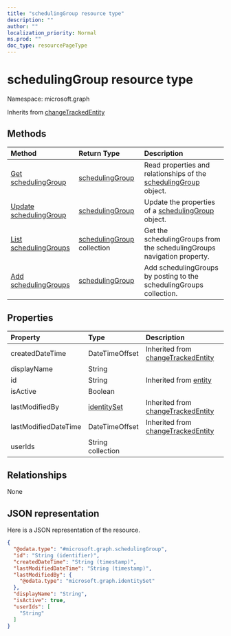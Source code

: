 ```yaml
---
title: "schedulingGroup resource type"
description: ""
author: ""
localization_priority: Normal
ms.prod: ""
doc_type: resourcePageType
---
```


# schedulingGroup resource type


Namespace: microsoft.graph




Inherits from [changeTrackedEntity](../resources/changetrackedentity.md)

## Methods
|Method|Return Type|Description|
|:---|:---|:---|
|[Get schedulingGroup](../api/schedulinggroup-get.md)|[schedulingGroup](../resources/schedulinggroup.md)|Read properties and relationships of the [schedulingGroup](../resources/schedulinggroup.md) object.|
|[Update schedulingGroup](../api/schedulinggroup-update.md)|[schedulingGroup](../resources/schedulinggroup.md)|Update the properties of a [schedulingGroup](../resources/schedulinggroup.md) object.|
|[List schedulingGroups](../api/schedule-list-schedulinggroups.md)|[schedulingGroup](../resources/schedulinggroup.md) collection|Get the schedulingGroups from the schedulingGroups navigation property.|
|[Add schedulingGroups](../api/schedule-post-schedulinggroups.md)|[schedulingGroup](../resources/schedulinggroup.md)|Add schedulingGroups by posting to the schedulingGroups collection.|

## Properties
|Property|Type|Description|
|:---|:---|:---|
|createdDateTime|DateTimeOffset| Inherited from [changeTrackedEntity](../resources/changetrackedentity.md)|
|displayName|String||
|id|String| Inherited from [entity](../resources/entity.md)|
|isActive|Boolean||
|lastModifiedBy|[identitySet](../resources/identityset.md)| Inherited from [changeTrackedEntity](../resources/changetrackedentity.md)|
|lastModifiedDateTime|DateTimeOffset| Inherited from [changeTrackedEntity](../resources/changetrackedentity.md)|
|userIds|String collection||

## Relationships
None

## JSON representation
Here is a JSON representation of the resource.
<!-- {
  "blockType": "resource",
  "keyProperty": "id",
  "@odata.type": "microsoft.graph.schedulingGroup",
  "baseType": "microsoft.graph.changeTrackedEntity",
  "openType": false
}
-->
``` json
{
  "@odata.type": "#microsoft.graph.schedulingGroup",
  "id": "String (identifier)",
  "createdDateTime": "String (timestamp)",
  "lastModifiedDateTime": "String (timestamp)",
  "lastModifiedBy": {
    "@odata.type": "microsoft.graph.identitySet"
  },
  "displayName": "String",
  "isActive": true,
  "userIds": [
    "String"
  ]
}
```

